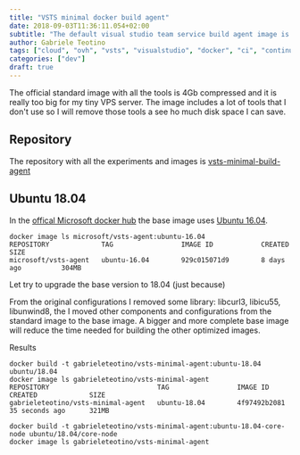 ```yaml
---
title: "VSTS minimal docker build agent"
date: 2018-09-03T11:36:11.054+02:00
subtitle: "The default visual studio team service build agent image is too big. By removing some unused tools let's see if we can limit the size."
author: Gabriele Teotino
tags: ["cloud", "ovh", "vsts", "visualstudio", "docker", "ci", "continuous integration"]
categories: ["dev"]
draft: true
---
```


The official standard image with all the tools is 4Gb compressed and it is really too big for my tiny VPS server. The image includes a lot of tools that I don't use so I will remove those tools a see ho much disk space I can save.

<!--more-->

## Repository

The repository with all the experiments and images is [vsts-minimal-build-agent](https://github.com/gabrieleteotino/vsts-minimal-build-agent)

## Ubuntu 18.04

In the [offical Microsoft docker hub](https://hub.docker.com/r/microsoft/vsts-agent/) the base image uses [Ubuntu 16.04](https://github.com/Microsoft/vsts-agent-docker/blob/master/ubuntu/16.04/Dockerfile).

```shell
docker image ls microsoft/vsts-agent:ubuntu-16.04
REPOSITORY             TAG                 IMAGE ID            CREATED             SIZE
microsoft/vsts-agent   ubuntu-16.04        929c015071d9        8 days ago          304MB
```

Let try to upgrade the base version to 18.04 (just because)

From the original configurations I removed some library: libcurl3, libicu55, libunwind8, the I moved other components and configurations from the standard image to the base image. A bigger and more complete base image will reduce the time needed for building the other optimized images.

Results

```shell
docker build -t gabrieleteotino/vsts-minimal-agent:ubuntu-18.04 ubuntu/18.04
docker image ls gabrieleteotino/vsts-minimal-agent
REPOSITORY                           TAG                 IMAGE ID            CREATED             SIZE
gabrieleteotino/vsts-minimal-agent   ubuntu-18.04        4f97492b2081        35 seconds ago      321MB
```

```shell
docker build -t gabrieleteotino/vsts-minimal-agent:ubuntu-18.04-core-node ubuntu/18.04/core-node
docker image ls gabrieleteotino/vsts-minimal-agent

```
